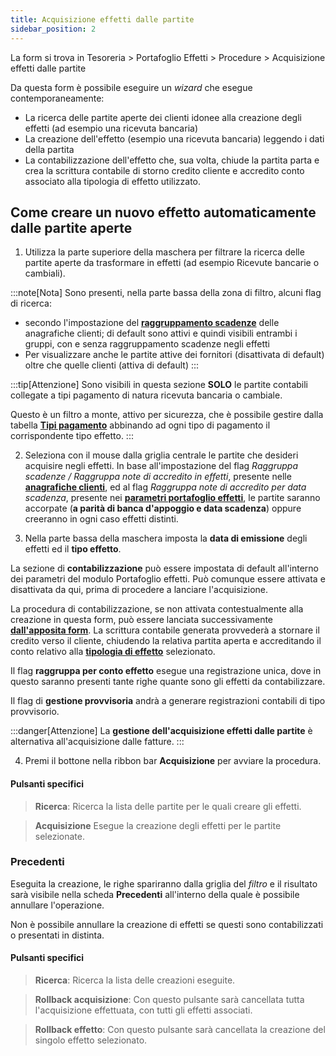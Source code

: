 ```yaml
---
title: Acquisizione effetti dalle partite
sidebar_position: 2
---
```


La form si trova in Tesoreria > Portafoglio Effetti > Procedure > Acquisizione effetti dalle partite

Da questa form è possibile eseguire un *wizard* che esegue contemporaneamente:

- La ricerca delle partite aperte dei clienti idonee alla creazione degli effetti (ad esempio una ricevuta bancaria)
- La creazione dell'effetto (esempio una ricevuta bancaria) leggendo i dati della partita
- La contabilizzazione dell'effetto che,  sua volta, chiude la partita parta e crea la scrittura contabile di storno credito cliente e accredito conto associato alla tipologia di effetto utilizzato.

## Come creare un nuovo effetto automaticamente dalle partite aperte

1. Utilizza la parte superiore della maschera per filtrare la ricerca delle partite aperte da trasformare in effetti (ad esempio Ricevute bancarie o cambiali). 

:::note[Nota]
Sono presenti, nella parte bassa della zona di filtro, alcuni flag di ricerca: 

- secondo l'impostazione del [**raggruppamento scadenze**](/docs/erp-home/registers/contacts/create-new-contact/accounting-data/customer-vendors-data/payments) delle anagrafiche clienti; di default sono attivi e quindi visibili entrambi i gruppi, con e senza raggruppamento scadenze negli effetti
-  Per visualizzare anche le partite attive dei fornitori (disattivata di default) oltre che quelle clienti (attiva di default)
:::

:::tip[Attenzione]
Sono visibili in questa sezione **SOLO** le partite contabili collegate a tipi pagamento di natura ricevuta bancaria o cambiale.

Questo è un filtro a monte, attivo per sicurezza, che è possibile gestire dalla tabella [**Tipi pagamento**](/docs/configurations/tables/general-settings/payment-types) abbinando ad ogni tipo di pagamento il corrispondente tipo effetto.
:::

2. Seleziona con il mouse dalla griglia centrale le partite che desideri acquisire negli effetti. In base all'impostazione del flag *Raggruppa scadenze / Raggruppa note di accredito in effetti*, presente nelle [**anagrafiche clienti**](/docs/erp-home/registers/contacts/create-new-contact/accounting-data/customer-vendors-data/payments), ed al flag *Raggruppa note di accredito per data scadenza*, presente nei [**parametri portafoglio effetti**](/docs/configurations/parameters/treasury/bills-portfolio-parameters), le partite saranno accorpate (**a parità di banca d'appoggio e data scadenza**) oppure creeranno in ogni caso effetti distinti.

3. Nella parte bassa della maschera imposta la **data di emissione** degli effetti ed il **tipo effetto**.

La sezione di **contabilizzazione** può essere impostata di default all'interno dei parametri del modulo Portafoglio effetti. Può comunque essere attivata e disattivata da qui, prima di procedere a lanciare l'acquisizione.

La procedura di contabilizzazione, se non attivata contestualmente alla creazione in questa form, può essere lanciata successivamente [**dall'apposita form**](/docs/treasury/bills-holding/accounting/bills-accounting). La scrittura contabile generata provvederà a stornare il credito verso il cliente, chiudendo la relativa partita aperta e accreditando il conto relativo alla [**tipologia di effetto**](/docs/configurations/tables/treasury/bills-portfolio-module-tables/bills-types) selezionato.

Il flag  **raggruppa per conto effetto**  esegue una registrazione unica, dove in questo saranno presenti tante righe quante sono gli effetti da contabilizzare.

Il flag di **gestione provvisoria** andrà a generare registrazioni contabili di tipo provvisorio.

:::danger[Attenzione]
La **gestione dell'acquisizione effetti dalle partite** è alternativa all'acquisizione dalle fatture.
:::

4. Premi il bottone nella ribbon bar **Acquisizione** per avviare la procedura.

#### Pulsanti specifici

> **Ricerca**: Ricerca la lista delle partite per le quali creare gli effetti.

> **Acquisizione** Esegue la creazione degli effetti per le partite selezionate.

### Precedenti

Eseguita la creazione, le righe spariranno dalla griglia del *filtro* e il risultato sarà visibile nella scheda **Precedenti** all'interno della quale è possibile annullare l'operazione. 

Non è possibile annullare la creazione di effetti se questi sono contabilizzati o presentati in distinta.

#### Pulsanti specifici

> **Ricerca**: Ricerca la lista delle creazioni eseguite.

> **Rollback acquisizione**: Con questo pulsante sarà cancellata tutta l'acquisizione effettuata, con tutti gli effetti associati.

> **Rollback effetto**: Con questo pulsante sarà cancellata la creazione del singolo effetto selezionato.